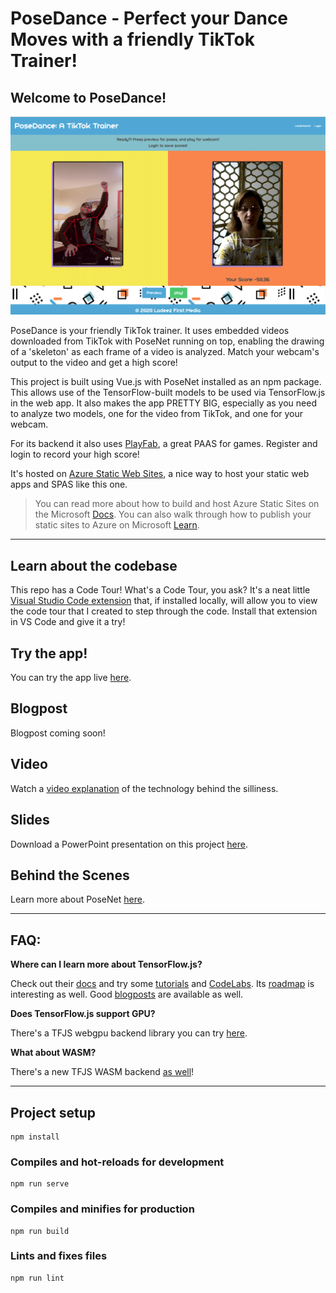 # PoseDance - Perfect your Dance Moves with a friendly TikTok Trainer!

## Welcome to PoseDance!

![screenshot](screenshot.png)

PoseDance is your friendly TikTok trainer. It uses embedded videos downloaded from TikTok with PoseNet running on top, enabling the drawing of a 'skeleton' as each frame of a video is analyzed. Match your webcam's output to the video and get a high score!

This project is built using Vue.js with PoseNet installed as an npm package. This allows use of the TensorFlow-built models to be used via TensorFlow.js in the web app. It also makes the app PRETTY BIG, especially as you need to analyze two models, one for the video from TikTok, and one for your webcam.

For its backend it also uses [PlayFab](https://playfab.com), a great PAAS for games. Register and login to record your high score!

It's hosted on [Azure Static Web Sites](https://aka.ms/trystaticwebapps), a nice way to host your static web apps and SPAS like this one.

> You can read more about how to build and host Azure Static Sites on the Microsoft [Docs](https://docs.microsoft.com/azure/static-web-apps/overview?WT.mc_id=2020talks-github-jelooper). You can also walk through how to publish your static sites to Azure on Microsoft [Learn](https://docs.microsoft.com/en-us/learn/modules/publish-app-service-static-web-app-api?WT.mc_id=2020talks-github-jelooper).

---

## Learn about the codebase

This repo has a Code Tour! What's a Code Tour, you ask? It's a neat little [Visual Studio Code extension](https://marketplace.visualstudio.com/items?itemName=vsls-contrib.codetour#recording-tours) that, if installed locally, will allow you to view the code tour that I created to step through the code. Install that extension in VS Code and give it a try!

## Try the app!

You can try the app live [here](https://aka.ms/posedance).

## Blogpost

Blogpost coming soon!

## Video

Watch a [video explanation](https://www.dropbox.com/s/ccog8uz0tzk10mv/posedance.mp4?dl=0) of the technology behind the silliness.

## Slides

Download a PowerPoint presentation on this project [here](posedance.pptx).

## Behind the Scenes

Learn more about PoseNet [here](https://github.com/tensorflow/tfjs-models/tree/master/posenet/demos).

---

## FAQ:

**Where can I learn more about TensorFlow.js?**

Check out their [docs](https://www.tensorflow.org/js/) and try some [tutorials](https://www.tensorflow.org/js/tutorials) and [CodeLabs](https://codelabs.developers.google.com/?cat=TensorFlow). Its [roadmap](https://blog.tensorflow.org/2020/04/upcoming-changes-to-tensorflowjs.html) is interesting as well. Good [blogposts](https://blog.tensorflow.org/search?label=TensorFlow.js&max-results=20) are available as well.

**Does TensorFlow.js support GPU?**

There's a TFJS webgpu backend library you can try [here](https://github.com/tensorflow/tfjs/tree/master/tfjs-backend-webgpu).

**What about WASM?**

There's a new TFJS WASM backend [as well](https://blog.tensorflow.org/2020/03/introducing-webassembly-backend-for-tensorflow-js.html)!

---

## Project setup

```
npm install
```

### Compiles and hot-reloads for development

```
npm run serve
```

### Compiles and minifies for production

```
npm run build
```

### Lints and fixes files

```
npm run lint
```
